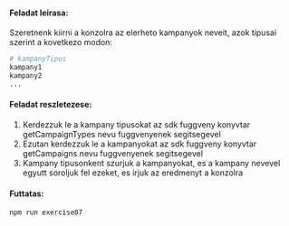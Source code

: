 #### Feladat leirasa:

Szeretnenk kiirni a konzolra az elerheto kampanyok neveit, azok tipusai szerint a kovetkezo modon:
``` bash
# kampanyTipus
kampany1
kampany2
...
```

#### Feladat reszletezese:

1. Kerdezzuk le a kampany tipusokat az sdk fuggveny konyvtar getCampaignTypes nevu fuggvenyenek segitsegevel
2. Ezutan kerdezzuk le a kampanyokat az sdk fuggveny konyvtar getCampaigns nevu fuggvenyenek segitsegevel
3. Kampany tipusonkent szurjuk a kampanyokat, es a kampany nevevel egyutt soroljuk fel ezeket, es irjuk az eredmenyt a konzolra

#### Futtatas:

``` bash
npm run exercise07
```


